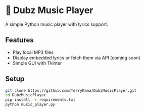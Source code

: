 # 🎵 Dubz Music Player

A simple Python music player with lyrics support.

## Features
- Play local MP3 files
- Display embedded lyrics or fetch them via API (coming soon)
- Simple GUI with Tkinter

## Setup

```bash
git clone https://github.com/TerryKama/DubzMusicPlayer.git
cd DubzMusicPlayer
pip install -r requirements.txt
python music_player.py
